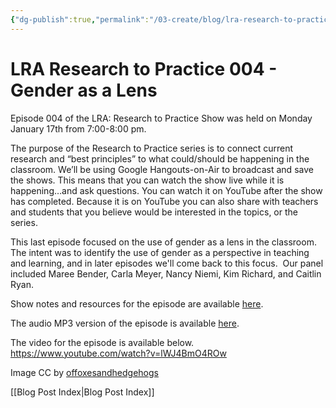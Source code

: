 ```yaml
---
{"dg-publish":true,"permalink":"/03-create/blog/lra-research-to-practice-004-gender-as-a-lens/","title":"LRA: Research to Practice 004 - Gender as a Lens","tags":["lra","lra-research-to-practice","gender"]}
---
```


# LRA Research to Practice 004 - Gender as a Lens

Episode 004 of the LRA: Research to Practice Show was held on Monday January 17th from 7:00-8:00 pm.

The purpose of the Research to Practice series is to connect current research and “best principles” to what could/should be happening in the classroom. We’ll be using Google Hangouts-on-Air to broadcast and save the shows. This means that you can watch the show live while it is happening…and ask questions. You can watch it on YouTube after the show has completed. Because it is on YouTube you can also share with teachers and students that you believe would be interested in the topics, or the series.

This last episode focused on the use of gender as a lens in the classroom. The intent was to identify the use of gender as a perspective in teaching and learning, and in later episodes we'll come back to this focus.  Our panel included Maree Bender, Carla Meyer, Nancy Niemi, Kim Richard, and Caitlin Ryan.

Show notes and resources for the episode are available [here](https://sites.google.com/site/textsandtools/online-information/lrar2p/episode-004---gender-as-a-lens-in-the-classroom).

The audio MP3 version of the episode is available [here](https://app.box.com/s/lsnvzvz9h6re7xq55yxu).

The video for the episode is available below. https://www.youtube.com/watch?v=lWJ4BmO4ROw  

Image CC by [offoxesandhedgehogs](http://offoxesandhedgehogs.wordpress.com/2012-04-18/all-made-up-performance-theory-and-the-new-anthropology-of-sex-and-gender/)

[[Blog Post Index\|Blog Post Index]]